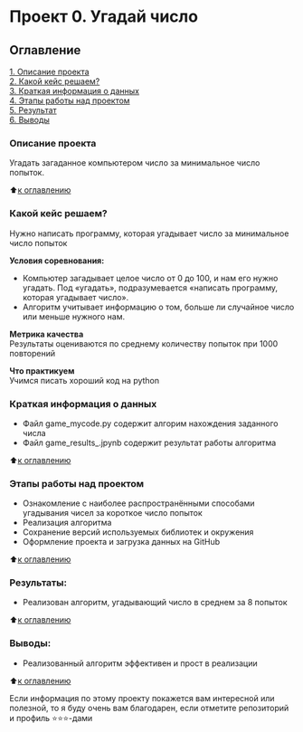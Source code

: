 # Проект 0. Угадай число

## Оглавление  
[1. Описание проекта](.README.md#Описание-проекта)  
[2. Какой кейс решаем?](.README.md#Какой-кейс-решаем)  
[3. Краткая информация о данных](.README.md#Краткая-информация-о-данных)  
[4. Этапы работы над проектом](.README.md#Этапы-работы-над-проектом)  
[5. Результат](.README.md#Результат)    
[6. Выводы](.README.md#Выводы) 

### Описание проекта    
Угадать загаданное компьютером число за минимальное число попыток.

:arrow_up:[к оглавлению](_)


### Какой кейс решаем?    
Нужно написать программу, которая угадывает число за минимальное число попыток

**Условия соревнования:**  
- Компьютер загадывает целое число от 0 до 100, и нам его нужно угадать. Под «угадать», подразумевается «написать программу, которая угадывает число».
- Алгоритм учитывает информацию о том, больше ли случайное число или меньше нужного нам.

**Метрика качества**     
Результаты оцениваются по среднему количеству попыток при 1000 повторений

**Что практикуем**     
Учимся писать хороший код на python


### Краткая информация о данных
- Файл game_mycode.py содержит алгорим нахождения заданного числа
- Файл game_results_.jpynb содержит результат работы алгоритма
  
:arrow_up:[к оглавлению](.README.md#Оглавление)


### Этапы работы над проектом  
- Ознакомление с наиболее распространёнными способами угадывания чисел за короткое число попыток
- Реализация алгоритма
- Сохранение версий используемых библиотек и окружения
- Оформление проекта и загрузка данных на GitHub

:arrow_up:[к оглавлению](.README.md#Оглавление)


### Результаты:  
- Реализован алгоритм, угадывающий число в среднем за 8 попыток

:arrow_up:[к оглавлению](.README.md#Оглавление)


### Выводы:  
- Реализованный алгоритм эффективен и прост в реализации

:arrow_up:[к оглавлению](.README.md#Оглавление)


Если информация по этому проекту покажется вам интересной или полезной, то я буду очень вам благодарен, если отметите репозиторий и профиль ⭐️⭐️⭐️-дами